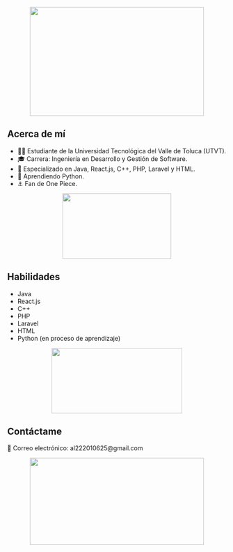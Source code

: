 <div>
  <p align="center"> <img src="https://gifdb.com/images/high/one-piece-smiling-straw-hat-luffy-jz36w2zqojhanjhs.gif" width="400" height="250" /> </p>

  <h2>Acerca de mí</h2>
  <ul>
    <li>👨‍🎓 Estudiante de la Universidad Tecnológica del Valle de Toluca (UTVT).</li>
    <li>🎓 Carrera: Ingeniería en Desarrollo y Gestión de Software.</li>
    <li>🚀 Especializado en Java, React.js, C++, PHP, Laravel y HTML.</li>
    <li>🌱 Aprendiendo Python.</li>
    <li>⚓ Fan de One Piece.</li>
  </ul>

  <p align="center"> <img src="[https://i.imgur.com/J3Zs3Ao.gif](https://www.gifcen.com/wp-content/uploads/2023/02/one-piece-gif-17.gif)" width="250" height="150" /> </p>

  <h2>Habilidades</h2>
  <ul>
    <li>Java</li>
    <li>React.js</li>
    <li>C++</li>
    <li>PHP</li>
    <li>Laravel</li>
    <li>HTML</li>
    <li>Python (en proceso de aprendizaje)</li>
  </ul>

  <p align="center"> <img src="https://media.giphy.com/media/xTiTnuhyBF54B852nK/giphy.gif" width="300" height="150" /> </p>

  <h2>Contáctame</h2>
  <p>📧 Correo electrónico: al222010625@gmail.com</p>

  <p align="center"> <img src="[https://i.imgur.com/ikeaHhv.gif](https://media.tenor.com/utLKZ9xQIesAAAAC/onepiece-one-piece.gif)https://media.tenor.com/utLKZ9xQIesAAAAC/onepiece-one-piece.gif" width="400" height="200" /> </p>
</div>
